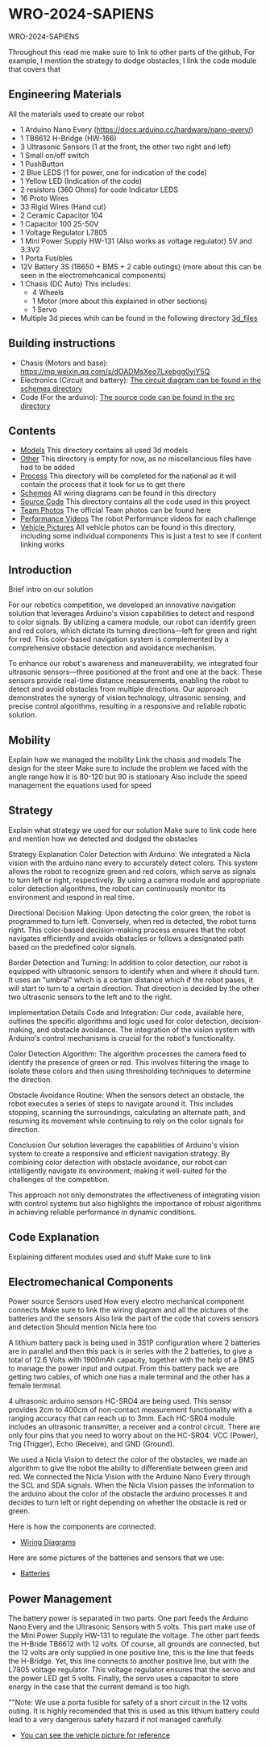 # WRO-2024-SAPIENS
WRO-2024-SAPIENS

Throughout this read me make sure to link to other parts of the github, 
For example, I mention the strategy to dodge obstacles, I link the code module that covers that

## Engineering Materials
All the materials used to create our robot
- 1 Arduino Nano Every (https://docs.arduino.cc/hardware/nano-every/)
- 1 TB6612 H-Bridge (HW-166)
- 3 Ultrasonic Sensors (1 at the front, the other two right and left)
- 1 Small on/off switch
- 1 PushButton
- 2 Blue LEDS (1 for power, one for indication of the code)
- 1 Yellow LED (Indication of the code)
- 2 resistors (360 Ohms) for code Indicator LEDS
- 16 Proto Wires
- 33 Rigid Wires (Hand cut)
- 2 Ceramic Capacitor 104
- 1 Capacitor 100 25-50V
- 1 Voltage Regulator L7805
- 1 Mini Power Supply HW-131 (Also works as voltage regulator) 5V and 3.3V2
- 1 Porta Fusibles
- 12V Battery 3S (18650 + BMS + 2 cable outings) (more about this can be seen in the electromehcanical components)
- 1 Chasis (DC Auto) This includes:
    - 4 Wheels
    - 1 Motor (more about this explained in other sections)
    - 1 Servo
- Multiple 3d pieces whih can be found in the following directory
[3d_files](models/3D_files/)

## Building instructions
- Chasis (Motors and base): https://mp.weixin.qq.com/s/dOADMsXeo7Lxebgg0yiY5Q
- Electronics (Circuit and battery): [The circuit diagram can be found in the schemes directory](schemes/)
- Code (For the arduino): [The source code can be found in the src directory](src/)

## Contents
- [Models](models/) This directory contains all used 3d models
- [Other](other/) This directory is empty for now, as no miscellancious files have had to be added
- [Process](process/) This directory will be completed for the national as it will contain the process that it took for us to get there
- [Schemes](schemes/) All wiring diagrams can be found in this directory
- [Source Code](src/) This directory contains all the code used in this proyect
- [Team Photos](t-photos/) The official Team photos can be found here
- [Performance Videos](videos/) The robot Performance videos for each challenge
- [Vehicle Pictures](v-photos/) All vehicle photos can be found in this directory, including some individual components
This is just a test to see if content linking works

## Introduction
Brief intro on our solution

For our robotics competition, we developed an innovative navigation solution that leverages Arduino's vision capabilities to detect and respond to color signals. By utilizing a camera module, our robot can identify green and red colors, which dictate its turning directions—left for green and right for red. This color-based navigation system is complemented by a comprehensive obstacle detection and avoidance mechanism.

To enhance our robot's awareness and maneuverability, we integrated four ultrasonic sensors—three positioned at the front and one at the back. These sensors provide real-time distance measurements, enabling the robot to detect and avoid obstacles from multiple directions. Our approach demonstrates the synergy of vision technology, ultrasonic sensing, and precise control algorithms, resulting in a responsive and reliable robotic solution.

## Mobility 
Explain how we managed the mobility
Link the chasis and models
The design for the steer
Make sure to include the problem we faced with the angle range
how it is 80-120 but 90 is stationary
Also include the speed management
the equations used for speed

## Strategy
Explain what strategy we used for our solution
Make sure to link code here and mention how we detected and dodged the obstacles

Strategy Explanation
Color Detection with Arduino:
We integrated a Nicla vision with the arduino nano every to accurately detect colors. This system allows the robot to recognize green and red colors, which serve as signals to turn left or right, respectively. By using a camera module and appropriate color detection algorithms, the robot can continuously monitor its environment and respond in real time.

Directional Decision Making:
Upon detecting the color green, the robot is programmed to turn left. Conversely, when red is detected, the robot turns right. This color-based decision-making process ensures that the robot navigates efficiently and avoids obstacles or follows a designated path based on the predefined color signals.

Border Detection and Turning:
In addition to color detection, our robot is equipped with ultrasonic sensors to identify when and where it should turn. It uses an "umbral" which is a certain distance which if the robot pases, it will start to turn to a certain direction. That direction is decided by the other two ultrasonic sensors to the left and to the right.

Implementation Details
Code and Integration:
Our code, available here, outlines the specific algorithms and logic used for color detection, decision-making, and obstacle avoidance. The integration of the vision system with Arduino's control mechanisms is crucial for the robot's functionality.

Color Detection Algorithm:
The algorithm processes the camera feed to identify the presence of green or red. This involves filtering the image to isolate these colors and then using thresholding techniques to determine the direction.

Obstacle Avoidance Routine:
When the sensors detect an obstacle, the robot executes a series of steps to navigate around it. This includes stopping, scanning the surroundings, calculating an alternate path, and resuming its movement while continuing to rely on the color signals for direction.

Conclusion
Our solution leverages the capabilities of Arduino's vision system to create a responsive and efficient navigation strategy. By combining color detection with obstacle avoidance, our robot can intelligently navigate its environment, making it well-suited for the challenges of the competition.

This approach not only demonstrates the effectiveness of integrating vision with control systems but also highlights the importance of robust algorithms in achieving reliable performance in dynamic conditions.

## Code Explanation
Explaining different modules used and stuff
Make sure to link 

## Electromechanical Components
Power source
Sensors used
How every electro mechanical component connects
Make sure to link the wiring diagram and all the pictures of the batteries and the sensors
Also link the part of the code that covers sensors and detection
Should mention Nicla here too

A lithium battery pack is being used in 3S1P configuration where 2 batteries are in parallel and then this pack is in series with the 2 batteries, to give a total of 12.6 Volts with 1900mAh capacity, together with the help of a BMS to manage the power input and output.
From this battery pack we are getting two cables, of which one has a male terminal and the other has a female terminal.

4 ultrasonic arduino sensors HC-SRO4 are being used. This sensor provides 2cm to 400cm of non-contact measurement functionality with a ranging accuracy that can reach up to 3mm. Each HC-SR04 module includes an ultrasonic transmitter, a receiver and a control circuit. There are only four pins that you need to worry about on the HC-SR04: VCC (Power), Trig (Trigger), Echo (Receive), and GND (Ground).

We used a Nicla Vision to detect the color of the obstacles, we made an algorithm to give the robot the ability to differentiate between green and red. 
We connected the Nicla Vision with the Arduino Nano Every through the SCL and SDA signals. 
When the Nicla Vision passes the information to the arduino about the color of the obstacle the arduino processes it and decides to turn left or right depending on whether the obstacle is red or green. 

Here is how the components are connected:
- [Wiring Diagrams](schemes/)

Here are some pictures of the batteries and sensors that we use: 
- [Batteries](v-photos/Electromechanical-Components/)

## Power Management
The battery power is separated in two parts. 
One part feeds the Arduino Nano Every and the Ultrasonic Sensors with 5 volts. This part make use of the Mini Power Supply HW-131 to regulate the voltage. 
The other part feeds the H-Bride TB6612 with 12 volts. 
Of course, all grounds are connected, but the 12 volts are only supplied in one positive line, this is the line that feeds the H-Bridge. 
Yet, this line connects to another positive line, but with the L7805 voltage regulator. This voltage regulator ensures that the servo and the power LED get 5 volts. Finally, the servo uses a capacitor to store energy in the case that the current demand is too high.

""Note: We use a porta fusible for safety of a short circuit in the 12 volts outing. It is highly recomended that this is used as this lithium battery could lead to a very dangerous safety hazard if not managed carefully. 

- [You can see the vehicle picture for reference](v-photos/)

